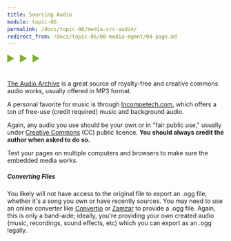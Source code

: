 ```yaml
---
title: Sourcing Audio
module: topic-06
permalink: /docs/topic-06/media-src-audio/
redirect_from: /docs/topic-06/08-media-mgmnt/04-page.md
---
```


<img src="./../../../img/arrow-divider.svg" style="width: 75px; border: none; margin: 0px 0 20px 0" />

[The Audio Archive](https://archive.org/details/audio) is a great source of royalty-free and creative commons audio works, usually offered in MP3 format.

A personal favorite for music is through [Incompetech.com](https://incompetech.com/music/royalty-free/collections.php), which offers a ton of free-use (credit required) music and background audio.

Again, any audio you use should be your own or in "fair public use," usually under [Creative Commons](https://creativecommons.org/) (CC) public licence. **You should always credit the author when asked to do so.**

Test your pages on multiple computers and browsers to make sure the embedded media works.

##### Converting Files

You likely will not have access to the original file to export an .ogg file, whether it's a song you own or have recently sources. You may need to use an online converter like [Convertio](https://convertio.co/mp3-ogg/) or [Zamzar](http://www.zamzar.com/convert/mp3-to-ogg/) to provide a .ogg file. Again, this is only a band-aide; ideally, you're providing your own created audio (music, recordings, sound effects, etc) which you can export as an .ogg legally.
